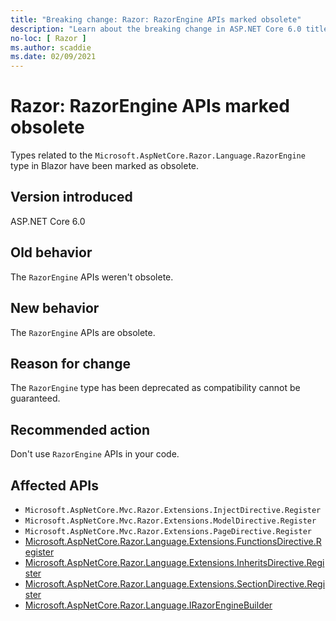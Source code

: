 ```yaml
---
title: "Breaking change: Razor: RazorEngine APIs marked obsolete"
description: "Learn about the breaking change in ASP.NET Core 6.0 titled Razor: RazorEngine APIs marked obsolete"
no-loc: [ Razor ]
ms.author: scaddie
ms.date: 02/09/2021
---
```

# Razor: RazorEngine APIs marked obsolete

Types related to the `Microsoft.AspNetCore.Razor.Language.RazorEngine` type in Blazor have been marked as obsolete.

## Version introduced

ASP.NET Core 6.0

## Old behavior

The `RazorEngine` APIs weren't obsolete.

## New behavior

The `RazorEngine` APIs are obsolete.

## Reason for change

The `RazorEngine` type has been deprecated as compatibility cannot be guaranteed.

## Recommended action

Don't use `RazorEngine` APIs in your code.

## Affected APIs

- `Microsoft.AspNetCore.Mvc.Razor.Extensions.InjectDirective.Register`
- `Microsoft.AspNetCore.Mvc.Razor.Extensions.ModelDirective.Register`
- `Microsoft.AspNetCore.Mvc.Razor.Extensions.PageDirective.Register`
- [Microsoft.AspNetCore.Razor.Language.Extensions.FunctionsDirective.Register](/dotnet/api/microsoft.aspnetcore.razor.language.extensions.functionsdirective.register?view=aspnetcore-3.0&preserve-view=true)
- [Microsoft.AspNetCore.Razor.Language.Extensions.InheritsDirective.Register](/dotnet/api/microsoft.aspnetcore.razor.language.extensions.inheritsdirective.register?view=aspnetcore-3.0&preserve-view=true)
- [Microsoft.AspNetCore.Razor.Language.Extensions.SectionDirective.Register](/dotnet/api/microsoft.aspnetcore.razor.language.extensions.sectiondirective.register?view=aspnetcore-3.0&preserve-view=true)
- [Microsoft.AspNetCore.Razor.Language.IRazorEngineBuilder](/dotnet/api/microsoft.aspnetcore.razor.language.irazorenginebuilder?view=aspnetcore-3.0&preserve-view=true)

